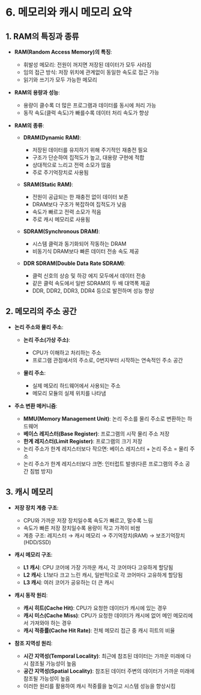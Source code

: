 # 6. 메모리와 캐시 메모리 요약

## 1. RAM의 특징과 종류

- **RAM(Random Access Memory)의 특징**:

  - 휘발성 메모리: 전원이 꺼지면 저장된 데이터가 모두 사라짐
  - 임의 접근 방식: 저장 위치에 관계없이 동일한 속도로 접근 가능
  - 읽기와 쓰기가 모두 가능한 메모리

- **RAM의 용량과 성능**:

  - 용량이 클수록 더 많은 프로그램과 데이터를 동시에 처리 가능
  - 동작 속도(클럭 속도)가 빠를수록 데이터 처리 속도가 향상

- **RAM의 종류**:

  - **DRAM(Dynamic RAM)**:

    - 저장된 데이터를 유지하기 위해 주기적인 재충전 필요
    - 구조가 단순하여 집적도가 높고, 대용량 구현에 적합
    - 상대적으로 느리고 전력 소모가 많음
    - 주로 주기억장치로 사용됨

  - **SRAM(Static RAM)**:

    - 전원이 공급되는 한 재충전 없이 데이터 보존
    - DRAM보다 구조가 복잡하여 집적도가 낮음
    - 속도가 빠르고 전력 소모가 적음
    - 주로 캐시 메모리로 사용됨

  - **SDRAM(Synchronous DRAM)**:

    - 시스템 클럭과 동기화되어 작동하는 DRAM
    - 비동기식 DRAM보다 빠른 데이터 전송 속도 제공

  - **DDR SDRAM(Double Data Rate SDRAM)**:
    - 클럭 신호의 상승 및 하강 에지 모두에서 데이터 전송
    - 같은 클럭 속도에서 일반 SDRAM의 두 배 대역폭 제공
    - DDR, DDR2, DDR3, DDR4 등으로 발전하며 성능 향상

## 2. 메모리의 주소 공간

- **논리 주소와 물리 주소**:

  - **논리 주소(가상 주소)**:

    - CPU가 이해하고 처리하는 주소
    - 프로그램 관점에서의 주소로, 0번지부터 시작하는 연속적인 주소 공간

  - **물리 주소**:
    - 실제 메모리 하드웨어에서 사용되는 주소
    - 메모리 모듈의 실제 위치를 나타냄

- **주소 변환 메커니즘**:
  - **MMU(Memory Management Unit)**: 논리 주소를 물리 주소로 변환하는 하드웨어
  - **베이스 레지스터(Base Register)**: 프로그램의 시작 물리 주소 저장
  - **한계 레지스터(Limit Register)**: 프로그램의 크기 저장
  - 논리 주소가 한계 레지스터보다 작으면: 베이스 레지스터 + 논리 주소 = 물리 주소
  - 논리 주소가 한계 레지스터보다 크면: 인터럽트 발생(다른 프로그램의 주소 공간 침범 방지)

## 3. 캐시 메모리

- **저장 장치 계층 구조**:

  - CPU와 가까운 저장 장치일수록 속도가 빠르고, 멀수록 느림
  - 속도가 빠른 저장 장치일수록 용량이 작고 가격이 비쌈
  - 계층 구조: 레지스터 → 캐시 메모리 → 주기억장치(RAM) → 보조기억장치(HDD/SSD)

- **캐시 메모리 구조**:

  - **L1 캐시**: CPU 코어에 가장 가까운 캐시, 각 코어마다 고유하게 할당됨
  - **L2 캐시**: L1보다 크고 느린 캐시, 일반적으로 각 코어마다 고유하게 할당됨
  - **L3 캐시**: 여러 코어가 공유하는 더 큰 캐시

- **캐시 동작 원리**:

  - **캐시 히트(Cache Hit)**: CPU가 요청한 데이터가 캐시에 있는 경우
  - **캐시 미스(Cache Miss)**: CPU가 요청한 데이터가 캐시에 없어 메인 메모리에서 가져와야 하는 경우
  - **캐시 적중률(Cache Hit Rate)**: 전체 메모리 접근 중 캐시 히트의 비율

- **참조 지역성 원리**:
  - **시간 지역성(Temporal Locality)**: 최근에 참조된 데이터는 가까운 미래에 다시 참조될 가능성이 높음
  - **공간 지역성(Spatial Locality)**: 참조된 데이터 주변의 데이터가 가까운 미래에 참조될 가능성이 높음
  - 이러한 원리를 활용하여 캐시 적중률을 높이고 시스템 성능을 향상시킴
